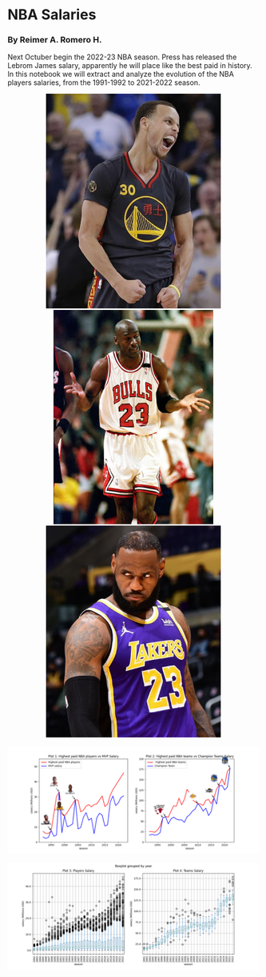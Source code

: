 # NBA Salaries
### By Reimer A. Romero H.

Next Octuber begin the 2022-23 NBA season. Press has released the Lebrom James salary, apparently he will place like the best paid in history. In this notebook we will extract and analyze the evolution of the NBA players salaries, from the 1991-1992 to 2021-2022 season.

<p align="center">
  <img src="/images/curry.jpg" width="350"/>
  <img src="/images/jordan2.jpg" width="320"/>
  <img src="/images/lebron.png" width="350"/>
</p>


![first figure](/images/NBA_salary-1.png)

![second figure](/images/NBA_salary-2.png)







